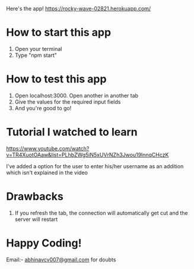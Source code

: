 Here's the app! https://rocky-wave-02821.herokuapp.com/
# How to start this app

1. Open your terminal
2. Type "npm start"


# How to test this app

1. Open localhost:3000. Open another in another tab
2. Give the values for the required input fields
2. And you're good to go!

# Tutorial I watched to learn

https://www.youtube.com/watch?v=TR4XuotOAaw&list=PLhbZWg5iN5xUVrNZh3Jwou19lnnqCHczK

I've added a option for the user to enter his/her username as an addition which isn't explained in the video

# Drawbacks

1. If you refresh the tab, the connection will automatically get cut and the server will restart

# Happy Coding!

Email:- abhinavcv007@gmail.com for doubts


